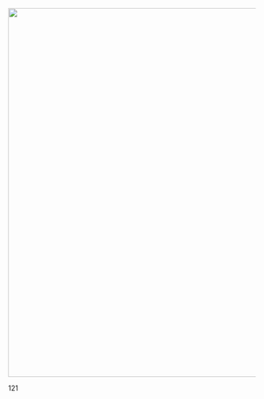 
<div align="center">
<img src="https://user-images.githubusercontent.com/86210540/166525364-0b6b5bb1-bf49-4c52-8e53-2b75c7a9c14f.png" width="750px" />
</div>


121

